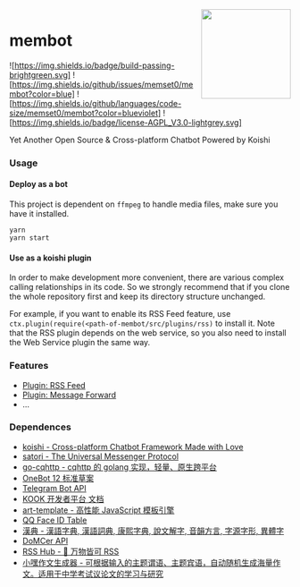 <img align="right" width="160" src="http://q.qlogo.cn/headimg_dl?dst_uin=1470738407&spec=640">

<h1>
membot
</h1>

![https://img.shields.io/badge/build-passing-brightgreen.svg]
![https://img.shields.io/github/issues/memset0/membot?color=blue]
![https://img.shields.io/github/languages/code-size/memset0/membot?color=blueviolet]
![https://img.shields.io/badge/license-AGPL_V3.0-lightgrey.svg]

Yet Another Open Source & Cross-platform Chatbot Powered by Koishi

### Usage

#### Deploy as a bot

This project is dependent on `ffmpeg` to handle media files, make sure you have it installed.

```shell
yarn
yarn start
```

#### Use as a koishi plugin

In order to make development more convenient, there are various complex calling relationships in its code. So we strongly recommend that if you clone the whole repository first and keep its directory structure unchanged.

For example, if you want to enable its RSS Feed feature, use `ctx.plugin(require(<path-of-membot/src/plugins/rss)` to install it. Note that the RSS plugin depends on the web service, so you also need to install the Web Service plugin the same way.

### Features

* [Plugin: RSS Feed](./src/plugins/rss)
* [Plugin: Message Forward](./src/plugins/forward)
* ...

### Dependences

* [koishi - Cross-platform Chatbot Framework Made with Love](https://github.com/koishijs/koishi)
* [satori - The Universal Messenger Protocol](https://github.com/satorijs/satori)
* [go-cqhttp - cqhttp 的 golang 实现，轻量、原生跨平台](https://github.com/Mrs4s/go-cqhttp)
* [OneBot 12 标准草案](https://12.onebot.dev/)
* [Telegram Bot API](https://core.telegram.org/bots/api)
* [KOOK 开发者平台 文档](https://developer.kookapp.cn/doc/intro)
* [art-template - 高性能 JavaScript 模板引擎](https://aui.github.io/art-template/)
* [QQ Face ID Table](https://qq-face.vercel.app/)
* [漢典 - 漢語字典, 漢語詞典, 康熙字典, 說文解字, 音韻方言, 字源字形, 異體字](https://www.zdic.net)
* [DoMCer API](http://api.domcer.com/)
* [RSS Hub - 🍰 万物皆可 RSS](https://docs.rsshub.app/)
* [小嘿作文生成器 - 可根据输入的主题谓语、主题宾语，自动随机生成海量作文。适用于中学考试议论文的学习与研究](https://zuowen.jackjyq.com/)
<!-- * [王斌给您对对联 -_-!](https://ai.binwang.me/couplet/) -->
<!-- * [文学网 - 文言文字典](https://wyw.hwxnet.com/) -->